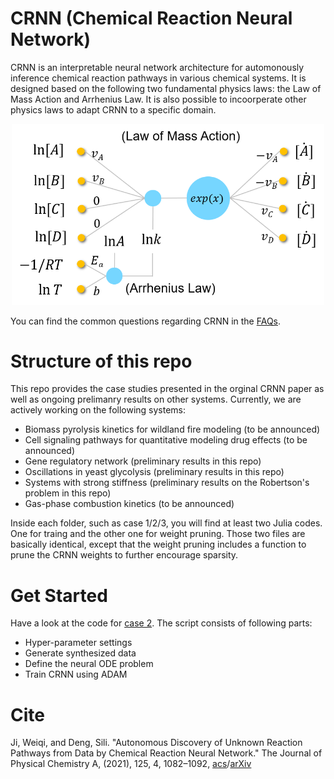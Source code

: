 # CRNN (Chemical Reaction Neural Network)

CRNN is an interpretable neural network architecture for automonously inference chemical reaction pathways in various chemical systems. It is designed based on the following two fundamental physics laws: the Law of Mass Action and Arrhenius Law. It is also possible to incoorperate other physics laws to adapt CRNN to a specific domain.

<p align="center">
<img src="./assets/CRNN_TOC.png" width="500">
</p>

You can find the common questions regarding CRNN in the [FAQs](https://github.com/DENG-MIT/CRNN/wiki/FAQs).

# Structure of this repo

This repo provides the case studies presented in the orginal CRNN paper as well as ongoing prelimanry results on other systems. Currently, we are actively working on the following systems:

* Biomass pyrolysis kinetics for wildland fire modeling (to be announced)
* Cell signaling pathways for quantitative modeling drug effects (to be announced)
* Gene regulatory network (preliminary results in this repo)
* Oscillations in yeast glycolysis (preliminary results in this repo)
* Systems with strong stiffness (preliminary results on the Robertson's problem in this repo)
* Gas-phase combustion kinetics (to be announced)

Inside each folder, such as case 1/2/3, you will find at least two Julia codes. One for traing and the other one for weight pruning. Those two files are basically identical, except that the weight pruning includes a function to prune the CRNN weights to further encourage sparsity.

# Get Started

Have a look at the code for [case 2](https://github.com/DENG-MIT/CRNN/blob/main/case2/case2.jl). The script consists of following parts:
* Hyper-parameter settings
* Generate synthesized data
* Define the neural ODE problem
* Train CRNN using ADAM

# Cite
Ji, Weiqi, and Deng, Sili. "Autonomous Discovery of Unknown Reaction Pathways from Data by Chemical Reaction Neural Network." The Journal of Physical Chemistry A, (2021), 125, 4, 1082–1092, [acs](https://pubs.acs.org/doi/full/10.1021/acs.jpca.0c09316)/[arXiv](https://arxiv.org/abs/2002.09062)
